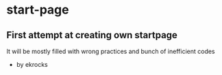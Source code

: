 # start-page

## First attempt at creating own startpage

It will be mostly filled with wrong practices and bunch of inefficient codes

- by ekrocks
